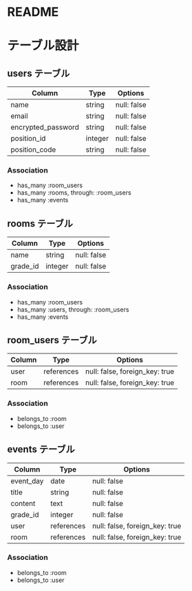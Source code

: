 # README

# テーブル設計

## users テーブル

| Column             | Type    | Options     |
| ------------------ | ------- | ----------- |
| name               | string  | null: false |
| email              | string  | null: false |
| encrypted_password | string  | null: false |
| position_id        | integer | null: false |
| position_code      | string  | null: false |


### Association

- has_many :room_users
- has_many :rooms, through: :room_users
- has_many :events

## rooms テーブル

| Column   | Type       | Options                            |
| -------- | ---------- | ---------------------------------- |
| name     | string     | null: false                        |
| grade_id | integer    | null: false                        |


### Association

- has_many :room_users
- has_many :users, through: :room_users
- has_many :events

## room_users テーブル

| Column | Type       | Options                        |
| ------ | ---------- | ------------------------------ |
| user   | references | null: false, foreign_key: true |
| room   | references | null: false, foreign_key: true |

### Association

- belongs_to :room
- belongs_to :user


## events テーブル

| Column    | Type       | Options                        |
| --------- | ---------- | ------------------------------ |
| event_day | date       | null: false                    |
| title     | string     | null: false                    |
| content   | text       | null: false                    |
| grade_id  | integer    | null: false                    |
| user      | references | null: false, foreign_key: true |
| room      | references | null: false, foreign_key: true |

### Association

- belongs_to :room
- belongs_to :user